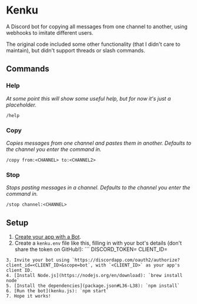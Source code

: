 # Kenku
A Discord bot for copying all messages from one channel to another, using webhooks to imitate different users.

The original code included some other functionality (that I didn't care to maintain), but didn't support threads or slash commands.

## Commands
### Help
*At some point this will show some useful help, but for now it's just a placeholder.*

`/help`

### Copy
*Copies messages from one channel and pastes them in another. Defaults to the channel you enter the command in.*

`/copy from:<CHANNEL> to:<CHANNEL2>`

### Stop
*Stops pasting messages in a channel. Defaults to the channel you enter the command in.*

`/stop channel:<CHANNEL>`

## Setup
1. [Create your app with a Bot](https://discordapp.com/developers/applications/me).
2. Create a `kenku.env` file like this, filling in with your bot's details (don't share the token on GitHub!): ```
DISCORD_TOKEN=
CLIENT_ID=
```
3. Invite your bot using `https://discordapp.com/oauth2/authorize?client_id=<CLIENT_ID>&scope=bot`, with `<CLIENT_ID>` as your app's client ID.
4. [Install Node.js](https://nodejs.org/en/download): `brew install node`
5. [Install the dependencies](package.json#L36-L38): `npm install`
6. [Run the bot](kenku.js): `npm start`
7. Hope it works!

